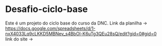 # Desafio-ciclo-base
Este é um projeto do ciclo base do curso da DNC.
Link da planilha -> https://docs.google.com/spreadsheets/d/1-nxX4033Lq9cLKKD5MBNev_s4BbOl-K6uTg3QEu28sQ/edit?gid=0#gid=0
link do site -> 
